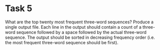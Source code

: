 # Task 5
What are the top twenty most frequent three-word sequences? Produce a single output file. Each line in the output should contain a count of a three-word sequence followed by a space followed by the actual three-word sequence. The output should be sorted in decreasing frequency order (i.e. the most frequent three-word sequence should be first).